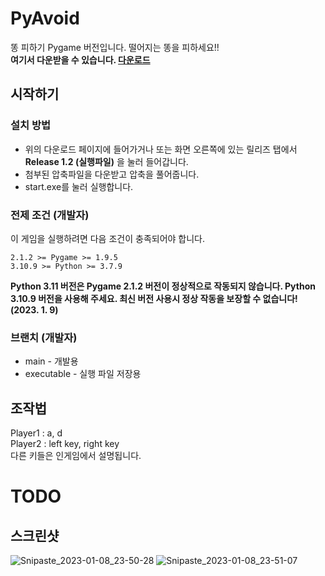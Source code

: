 # PyAvoid
똥 피하기 Pygame 버전입니다. 떨어지는 똥을 피하세요!!\
**여기서 다운받을 수 있습니다. [다운로드](https://github.com/jhk1090/PyAvoid/releases/tag/v.1.2exe)**

## 시작하기
### 설치 방법
* 위의 다운로드 페이지에 들어가거나 또는 화면 오른쪽에 있는 릴리즈 탭에서 **Release 1.2 (실행파일)** 을 눌러 들어갑니다.
* 첨부된 압축파일을 다운받고 압축을 풀어줍니다.
* start.exe를 눌러 실행합니다.

### 전제 조건 (개발자)
이 게임을 실행하려면 다음 조건이 충족되어야 합니다.

```
2.1.2 >= Pygame >= 1.9.5
3.10.9 >= Python >= 3.7.9
```

**Python 3.11 버전은 Pygame 2.1.2 버전이 정상적으로 작동되지 않습니다. Python 3.10.9 버전을 사용해 주세요. 최신 버전 사용시 정상 작동을 보장할 수 없습니다! (2023. 1. 9)**

### 브랜치 (개발자)
 * main - 개발용
 * executable - 실행 파일 저장용

## 조작법
Player1 : a, d  
Player2 : left key, right key  
다른 키들은 인게임에서 설명됩니다.

# TODO


## 스크린샷
![Snipaste_2023-01-08_23-50-28](https://user-images.githubusercontent.com/72603240/211202926-25d7a5e6-a9df-4568-b8bf-ed53ed4c98fb.png)
![Snipaste_2023-01-08_23-51-07](https://user-images.githubusercontent.com/72603240/211202940-c5232a7b-4b39-4c65-aa44-2b6e1a2c9692.png)